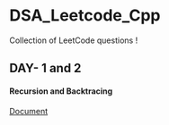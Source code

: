 # DSA_Leetcode_Cpp
Collection of LeetCode questions !

## DAY- 1 and 2
<h4>Recursion and Backtracing</h4>

[Document](https://drive.google.com/file/d/1LNsD1Dtf5z9tCj2MZzQnXU4yMZjjyAnL/view?usp=sharing) 

